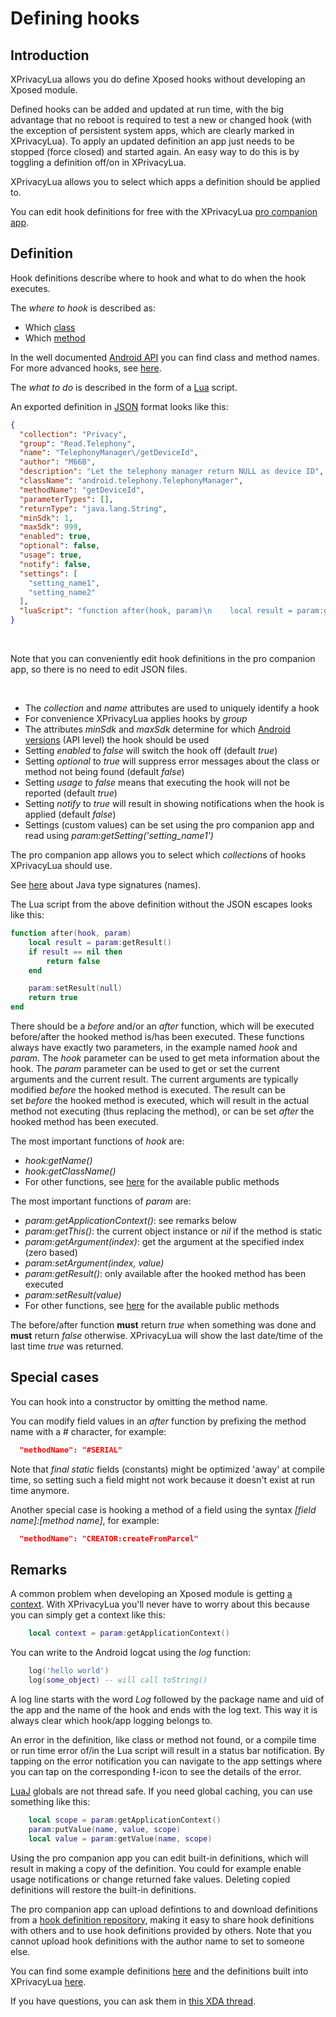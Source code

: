 Defining hooks
==============

Introduction
------------

XPrivacyLua allows you do define Xposed hooks without developing an Xposed module.

Defined hooks can be added and updated at run time,
with the big advantage that no reboot is required to test a new or changed hook
(with the exception of persistent system apps, which are clearly marked in XPrivacyLua).
To apply an updated definition an app just needs to be stopped (force closed) and started again.
An easy way to do this is by toggling a definition off/on in XPrivacyLua.

XPrivacyLua allows you to select which apps a definition should be applied to.

You can edit hook definitions for free with the XPrivacyLua [pro companion app](https://play.google.com/apps/testing/eu.faircode.xlua.pro).

Definition
----------

Hook definitions describe where to hook and what to do when the hook executes.

The *where to hook* is described as:

* Which [class](https://developer.android.com/reference/java/lang/Class.html)
* Which [method](https://developer.android.com/reference/java/lang/reflect/Method.html)

In the well documented [Android API](https://developer.android.com/reference/packages.html) you can find class and method names.
For more advanced hooks, see [here](https://github.com/rovo89/XposedBridge/wiki/Development-tutorial#exploring-your-target-and-finding-a-way-to-modify-it).

The *what to do* is described in the form of a [Lua](https://www.lua.org/pil/contents.html) script.

An exported definition in [JSON](https://en.wikipedia.org/wiki/JSON) format looks like this:

```JSON
{
  "collection": "Privacy",
  "group": "Read.Telephony",
  "name": "TelephonyManager\/getDeviceId",
  "author": "M66B",
  "description": "Let the telephony manager return NULL as device ID",
  "className": "android.telephony.TelephonyManager",
  "methodName": "getDeviceId",
  "parameterTypes": [],
  "returnType": "java.lang.String",
  "minSdk": 1,
  "maxSdk": 999,
  "enabled": true,
  "optional": false,
  "usage": true,
  "notify": false,
  "settings": [
	"setting_name1",
	"setting_name2"
  ],
  "luaScript": "function after(hook, param)\n    local result = param:getResult()\n    if result == nil then\n        return false\n    end\n\n    param:setResult(null)\n    return true\nend\n"
}
```

<br>

Note that you can conveniently edit hook definitions in the pro companion app, so there is no need to edit JSON files.

<br>

* The *collection* and *name* attributes are used to uniquely identify a hook
* For convenience XPrivacyLua applies hooks by *group*
* The attributes *minSdk* and *maxSdk* determine for which [Android versions](https://source.android.com/setup/build-numbers) (API level) the hook should be used
* Setting *enabled* to *false* will switch the hook off (default *true*)
* Setting *optional* to *true* will suppress error messages about the class or method not being found (default *false*)
* Setting *usage* to *false* means that executing the hook will not be reported (default *true*)
* Setting *notify* to *true* will result in showing notifications when the hook is applied (default *false*)
* Settings (custom values) can be set using the pro companion app and read using *param:getSetting('setting_name1')*

The pro companion app allows you to select which *collection*s of hooks XPrivacyLua should use.

See [here](https://docs.oracle.com/javase/7/docs/technotes/guides/jni/spec/types.html#wp276) about Java type signatures (names).

The Lua script from the above definition without the JSON escapes looks like this:

```Lua
function after(hook, param)
	local result = param:getResult()
	if result == nil then
		return false
	end

	param:setResult(null)
	return true
end
```

There should be a *before* and/or an *after* function, which will be executed before/after the hooked method is/has been executed.
These functions always have exactly two parameters, in the example named *hook* and *param*.
The *hook* parameter can be used to get meta information about the hook.
The *param* parameter can be used to get or set the current arguments and the current result.
The current arguments are typically modified *before* the hooked method is executed.
The result can be set *before* the hooked method is executed,
which will result in the actual method not executing (thus replacing the method),
or can be set *after* the hooked method has been executed.

The most important functions of *hook* are:

* *hook:getName()*
* *hook:getClassName()*
* For other functions, see [here](https://github.com/M66B/XPrivacyLua/blob/master/app/src/main/java/eu/faircode/xlua/XHook.java) for the available public methods

The most important functions of *param* are:

* *param:getApplicationContext()*: see remarks below
* *param:getThis()*: the current object instance or *nil* if the method is static
* *param:getArgument(index)*: get the argument at the specified index (zero based)
* *param:setArgument(index, value)*
* *param:getResult()*: only available after the hooked method has been executed
* *param:setResult(value)*
* For other functions, see [here](https://github.com/M66B/XPrivacyLua/blob/master/app/src/main/java/eu/faircode/xlua/XParam.java) for the available public methods

The before/after function **must** return *true* when something was done and **must** return *false* otherwise.
XPrivacyLua will show the last date/time of the last time *true* was returned.

Special cases
-------------

You can hook into a constructor by omitting the method name.

You can modify field values in an *after* function by prefixing the method name with a # character, for example:

```JSON
  "methodName": "#SERIAL"
```

Note that *final static* fields (constants) might be optimized 'away' at compile time,
so setting such a field might not work because it doesn't exist at run time anymore.

Another special case is hooking a method of a field using the syntax *[field name]:[method name]*, for example:

```JSON
  "methodName": "CREATOR:createFromParcel"
```

Remarks
-------

A common problem when developing an Xposed module is getting [a context](https://developer.android.com/reference/android/content/Context.html).
With XPrivacyLua you'll never have to worry about this because you can simply get a context like this:

```Lua
	local context = param:getApplicationContext()
```

You can write to the Android logcat using the *log* function:

```Lua
	log('hello world')
	log(some_object) -- will call toString()
```

A log line starts with the word *Log* followed by the package name and uid of the app and the name of the hook
and ends with the log text. This way it is always clear which hook/app logging belongs to.

An error in the definition, like class or method not found, or a compile time or run time error of/in the Lua script will result in a status bar notification.
By tapping on the error notification you can navigate to the app settings where you can tap on the corresponding **!**-icon to see the details of the error.

[LuaJ](http://www.luaj.org/luaj/3.0/README.html) globals are not thread safe.
If you need global caching, you can use something like this:

```Lua
	local scope = param:getApplicationContext()
	param:putValue(name, value, scope)
	local value = param:getValue(name, scope)
```

Using the pro companion app you can edit built-in definitions, which will result in making a copy of the definition.
You could for example enable usage notifications or change returned fake values.
Deleting copied definitions will restore the built-in definitions.

The pro companion app can upload defintions to and download definitions from a [hook definition repository](https://lua.xprivacy.eu/repo/),
making it easy to share hook definitions with others and to use hook definitions provided by others.
Note that you cannot upload hook definitions with the author name to set to someone else.

You can find some example definitions [here](https://github.com/M66B/XPrivacyLua/tree/master/examples)
and the definitions built into XPrivacyLua [here](https://github.com/M66B/XPrivacyLua/tree/master/app/src/main/assets).

If you have questions, you can ask them in [this XDA thread](https://forum.xda-developers.com/xposed/modules/xposed-developing-module-t3741692).
